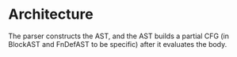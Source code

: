 # Architecture

The parser constructs the AST, and the AST builds a partial CFG (in BlockAST and FnDefAST to be specific) 
after it evaluates the body.
